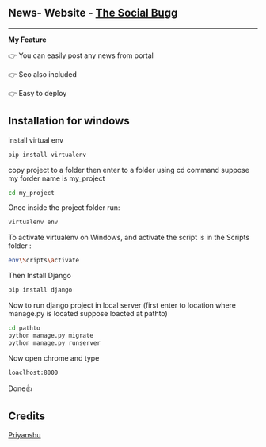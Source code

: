 ## News- Website - [The Social Bugg](https://thesocialbugg.herokuapp.com)
---
**My Feature**

👉 You can easily post any news from portal

👉 Seo also included

👉 Easy to deploy

## Installation for windows

install virtual env
```sh
pip install virtualenv
```
copy project to a folder then enter to a folder using cd command suppose my forder name is my_project
```sh
cd my_project
```
Once inside the project folder run: 
```sh
virtualenv env
```
To activate virtualenv on Windows, and activate the script is in the Scripts folder :
```sh
env\Scripts\activate
```
Then Install Django
```sh
pip install django
```
Now to run django project in local server (first enter to location where manage.py is located suppose loacted at pathto)
```sh
cd pathto
python manage.py migrate
python manage.py runserver
```
Now open chrome and type
```sh
loaclhost:8000
```
Done👍

## Credits

[Priyanshu](https://t.me/priyanshugandhi)